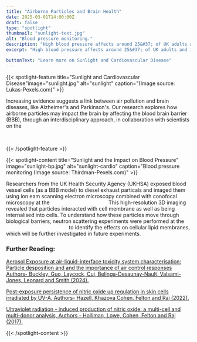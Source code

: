 ```yaml
---
title: "Airborne Particles and Brain Health"
date: 2025-03-01T14:00:00Z
draft: false
type: "spotlight"
thumbnail: "sunlight-text.jpg"
alt: "Blood pressure monitoring."
description: "High blood pressure affects around 25&#37; of UK adults and is a leading risk factor for cardiovascular disease. Research by UKHSA shows that small exposures to  sunlight may be beneficial for our cardiovascular health. This may offer a simple and accessible way of reducing the risk of cardiovascular disease."
excerpt: "High blood pressure affects around 25&#37; of UK adults and is a leading risk factor for cardiovascular disease. Research by UKHSA shows that small exposures to sunlight may be beneficial for our cardiovascular health. This may offer a simple and accessible way of reducing the risk of cardiovascular disease"

buttonText: "Learn more on Sunlight and Cardiovascular Disease"
---
```


{{< spotlight-feature title="Sunlight and Cardiovascular Disease"image="sunlight.jpg" alt="sunlight" caption="(Image source: Lukas-Pexels.com)" >}}

<p>Increasing evidence suggests a link between air pollution and brain diseases, like Alzheimer's and Parkinson's.  Our research explores how airborne particles may impact the brain by affecting the blood brain barrier (BBB), through an interdisciplinary approach, in collaboration with scientists on the <a style="color:white" href="https://www.harwellcampus.com/" target="_blank"> (Harwell Science and Innovation Campus).</a></p>


<p><a style="color:white;" href="https://researchportal.ukhsa.gov.uk/en/persons/chang-guo"> Author: Chang Guo - UKHSA Research Profile </a></p>
{{< /spotlight-feature >}}

{{< spotlight-content title="Sunlight and the Impact on Blood Pressure" image="sunlight-bp.jpg" alt="sunlight-cardio" caption="Blood pressure monitoring (Image source: Thirdman-Pexels.com)" >}}


<p>Researchers from the UK Health Security Agency (UKHSA) exposed blood vessel cells (as a BBB model) to diesel exhaust particals and imaged them using ion eam scanning electron microscopy combined with conofocal microscopy at the <a style="color:white" href="https://www.clf.stfc.ac.uk/" target="_blank"> (Central Laser Facility).</a>  This high-resolution 3D imaging revealed that particles interacted with cell membrane as well as being internalised into cells.  To understand how these particles move through biological barriers, neutron scattering experiments were performed at the <a style="color:white" href="https://www.isis.stfc.ac.uk/" target="_blank"> (ISIS Neutron and Muon).</a> to identify the effects on cellular lipid membranes, which will be further investigated in future experiments.</p>

<h3 class="red d-none d-lg-block">Further Reading:</h3>
<p><a href="https://researchportal.ukhsa.gov.uk/en/publications/aerosol-exposure-et-air-liquid-interface-ae-ali-in-vitro-toxicity" target="_blank">Aerosol Exposure at air-liquid-interface toxicity system characterisation: Particle desposition and and the importance of air control responses Authors- Buckley, Guo, Laycock, Cui, Belinga-Desaunay-Nault, Valsami-Jones, Leonard and Smith  (2024).</a></p>
<p><a href="https://www.nature.com/articles/s41598-022-13399-4" target="_blank">Post-exposure persistence of nitric oxide up regulation in skin cells irradiated by UV-A, Authors- Hazell, Khazova Cohen, Felton and Raj (2022).</a><p>
<p><a href="https://www.nature.com/articles/s41598-017-11567-5" target="_blank" >Ultraviolet radiation - induced production of nitric oxide: a multi-cell and multi-donor analysis, Authors - Holliman, Lowe, Cohen, Felton and Raj (2017).</a><p>
<p><a href=">https://crth.hpru.nihr.ac.uk/" target="_blank"></a></p>
{{< /spotlight-content >}}
